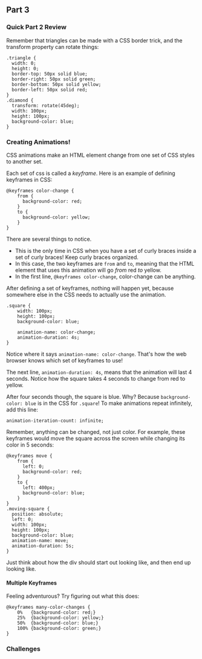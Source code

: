 ## Part 3

### Quick Part 2 Review
Remember that triangles can be made with a CSS border trick, and the transform property can rotate things:
```
.triangle {
  width: 0;
  height: 0;
  border-top: 50px solid blue;
  border-right: 50px solid green;
  border-bottom: 50px solid yellow;
  border-left: 50px solid red;
}
.diamond {
  transform: rotate(45deg);
  width: 100px;
  height: 100px;
  background-color: blue;
}
```

### Creating Animations!
CSS animations make an HTML element change from one set of CSS styles to another set.

Each set of css is called a _keyframe_. Here is an example of defining keyframes in CSS:
```
@keyframes color-change {
    from {
      background-color: red;
    }
    to {
      background-color: yellow;
    }
}
```
There are several things to notice.
- This is the only time in CSS when you have a set of curly braces inside a set of curly braces! Keep curly braces organized.
- In this case, the two keyframes are `from` and `to`, meaning that the HTML element that uses this animation will go _from_ red _to_ yellow.
- In the first line, `@keyframes color-change`, color-change can be anything.

After defining a set of keyframes, nothing will happen yet, because somewhere else in the CSS needs to actually use the animation.

```
.square {
    width: 100px;
    height: 100px;
    background-color: blue;
    
    animation-name: color-change;
    animation-duration: 4s;
}
```
Notice where it says `animation-name: color-change`. That's how the web browser knows which set of keyframes to use!

The next line, `animation-duration: 4s`, means that the animation will last 4 seconds. Notice how the square takes 4 seconds to change from red to yellow.

After four seconds though, the square is blue. Why? Because `background-color: blue` is in the CSS for `.square`! To make animations repeat infinitely, add this line:
```
animation-iteration-count: infinite;
```
Remember, anything can be changed, not just color. For example, these keyframes would move the square across the screen while changing its color in 5 seconds:
```
@keyframes move {
    from {
      left: 0;
      background-color: red;
    }
    to {
      left: 400px;
      background-color: blue;
    }
}
.moving-square {
  position: absolute;
  left: 0;
  width: 100px;
  height: 100px;
  background-color: blue;
  animation-name: move;
  animation-duration: 5s;
}
```
Just think about how the div should start out looking like, and then end up looking like.


#### Multiple Keyframes
Feeling adventurous? Try figuring out what this does:
```
@keyframes many-color-changes {
    0%   {background-color: red;}
    25%  {background-color: yellow;}
    50%  {background-color: blue;}
    100% {background-color: green;}
}
```


### Challenges




